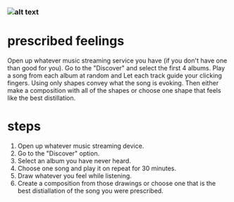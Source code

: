 ### ![alt text](@/assets/derive.svg)

# prescribed feelings

Open up whatever music streaming service you have (if you don't have one than good for you). Go to the "Discover" and select the first 4 albums. Play a song from each album at random and Let each track guide your clicking fingers. Using only shapes convey what the song is evoking. Then either make a composition with all of the shapes or choose one shape that feels like the best distillation.

# steps

1. Open up whatever music streaming device.
2. Go to the "Discover" option.
3. Select an album you have never heard.
4. Choose one song and play it on repeat for 30 minutes.
5. Draw whatever you feel while listening.
6. Create a composition from those drawings or choose one that is the best distiallation of the song you were prescribed.
